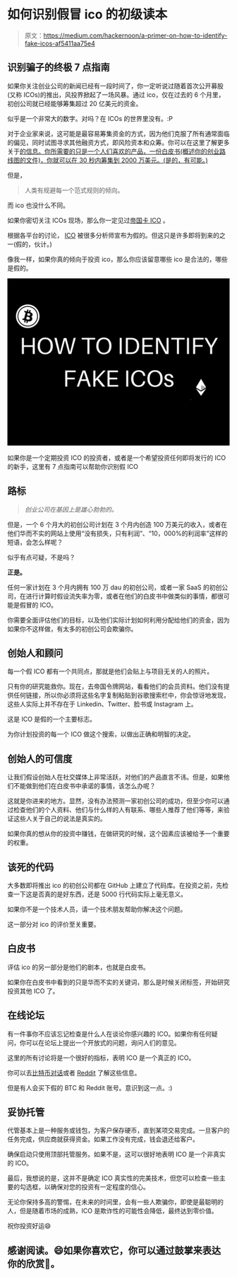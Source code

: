 # 如何识别假冒 ico 的初级读本

> 原文：<https://medium.com/hackernoon/a-primer-on-how-to-identify-fake-icos-af5411aa75e4>

## 识别骗子的终极 7 点指南

如果你关注创业公司的新闻已经有一段时间了，你一定听说过随着首次公开募股(又称 ICOs)的推出，风投界掀起了一场风暴。通过 ico，仅在过去的 6 个月里，初创公司就已经能够筹集超过 20 亿美元的资金。

似乎是一个非常大的数字。对吗？在 ICOs 的世界里没有。:P

对于企业家来说，这可能是最容易筹集资金的方式，因为他们克服了所有通常面临的偏见，同时试图寻求其他融资方式，即风险资本和众筹。你可以在这里了解更多关于[的信息。你所需要的只是一个人们喜欢的产品，一份白皮书(概述你的创业路线图的文件)，你就可以在 30 秒内筹集到 2000 万美元。(是的，有可能。)](https://hackernoon.com/wtf-is-an-initial-coin-offering-ico-8b03b18b0bd0)

但是，

> 人类有规避每一个范式规则的倾向。

而 ico 也没什么不同。

如果你密切关注 ICOs 现场，那么你一定见过[帝国卡 ICO](http://empirecard.network/) 。

根据各平台的讨论， [ICO](https://hackernoon.com/tagged/ico) 被很多分析师宣布为假的。但这只是许多即将到来的之一(假的，伙计。)

像我一样，如果你真的倾向于投资 ico，那么你应该留意哪些 ico 是合法的，哪些是假的。

![](img/6225c1dbbcaead7bfd02e425d03c7ecf.png)

如果你是一个定期投资 ICO 的投资者，或者是一个希望投资任何即将发行的 ICO 的新手，这里有 7 点指南可以帮助你识别假 ICO

## 路标

> *创业公司在基因上是雄心勃勃的。*

但是，一个 6 个月大的初创公司计划在 3 个月内创造 100 万美元的收入，或者在他们华而不实的网站上使用“没有损失，只有利润”、“10，000%的利润率”这样的短语，会怎么样呢？

似乎有点可疑，不是吗？

**正是。**

任何一家计划在 3 个月内拥有 100 万 dau 的初创公司，或者一家 SaaS 的初创公司，在进行计算时假设流失率为零，或者在他们的白皮书中做类似的事情，都很可能是假冒的 ICO。

你需要全面评估他们的目标，以及他们实际计划如何利用分配给他们的资金，因为如果你不这样做，有太多的初创公司会欺骗你。

## 创始人和顾问

每一个假 ICO 都有一个共同点，那就是他们会贴上与项目无关的人的照片。

只有你的研究能救你。现在，去帝国令牌网站，看看他们的会员资料。他们没有提供任何链接，所以你必须将这些名字复制粘贴到谷歌搜索栏中，你会惊讶地发现，这些人实际上并不存在于 Linkedin、Twitter、脸书或 Instagram 上。

这是 ICO 是假的一个主要标志。

为你计划投资的每一个 ICO 做这个搜索，以做出正确和明智的决定。

## 创始人的可信度

让我们假设创始人在社交媒体上非常活跃，对他们的产品直言不讳。但是，如果他们不能做到他们在白皮书中承诺的事情，该怎么办呢？

这就是你进来的地方。显然，没有办法预测一家初创公司的成功，但至少你可以通过检查他们的个人资料、他们与什么样的人有联系、哪些人推荐了他们等等，来验证这些人关于自己的说法是真实的。

如果你真的想从你的投资中赚钱，在做研究的时候，这个因素应该被给予一个重要的权重。

## 该死的代码

大多数即将推出 ico 的初创公司都在 GitHub 上建立了代码库。在投资之前，先检查一下这是否真的是好东西，还是 5000 行代码实际上毫无意义。

如果你不是一个技术人员，请一个技术朋友帮助你解决这个问题。

这一部分对 ico 的评价至关重要。

## 白皮书

评估 ico 的另一部分是他们的剧本，也就是白皮书。

如果你在白皮书中看到的只是华而不实的关键词，那么是时候关闭标签，开始研究投资其他 ICO 了。

## 在线论坛

有一件事你不应该忘记检查是什么人在谈论你感兴趣的 ICO。如果你有任何疑问，你可以在论坛上提出一个开放式的问题，询问人们的意见。

这里的所有讨论将是一个很好的指标，表明 ICO 是一个真正的 ICO。

你可以去[比特币对话](https://www.google.co.in/url?sa=t&rct=j&q=&esrc=s&source=web&cd=1&cad=rja&uact=8&ved=0ahUKEwihtbD78NHWAhXGsI8KHalOBIoQFggnMAA&url=https%3A%2F%2Fbitcointalk.org%2F&usg=AOvVaw3dUt6E1-k88EIlB10O6eKA)或者 [Reddit](https://www.reddit.com/) 了解这些信息。

但是有人会买下假的 BTC 和 Reddit 账号。意识到这一点。:)

## 妥协托管

代管基本上是一种服务或钱包，为客户保存硬币，直到某项交易完成。一旦客户的任务完成，供应商就获得资金。如果工作没有完成，钱会退还给客户。

确保启动只使用顶部托管服务。如果不是，这可以很好地表明 ICO 是一个非真实的 ICO。

最后，我想说的是，这并不是确定 ICO 真实性的完美技术，但您可以检查一些主要的勾选框，以确保对您的投资有一定程度的信心。

无论你保持多高的警惕，在未来的时间里，会有一些人欺骗你，即使是最聪明的人，但是随着市场的成熟，ICO 是欺诈性的可能性会降低，最终达到零价值。

祝你投资好运😄

## 感谢阅读。😄如果你喜欢它，你可以通过鼓掌来表达你的欣赏👏。